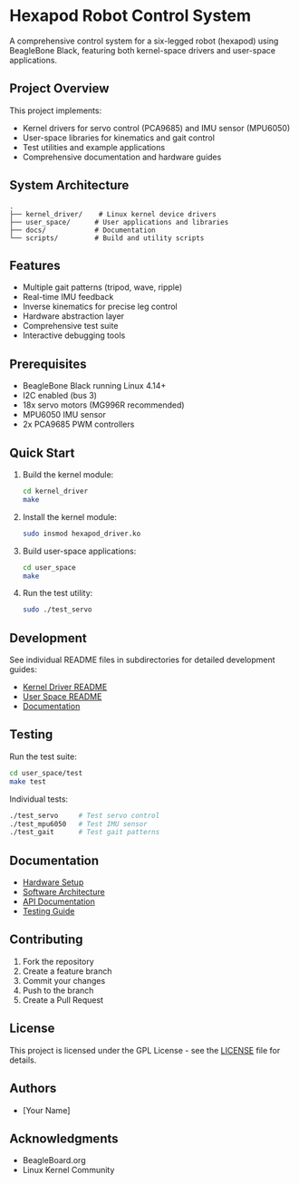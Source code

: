# Hexapod Robot Control System

A comprehensive control system for a six-legged robot (hexapod) using BeagleBone Black, featuring both kernel-space drivers and user-space applications.

## Project Overview

This project implements:
- Kernel drivers for servo control (PCA9685) and IMU sensor (MPU6050)
- User-space libraries for kinematics and gait control
- Test utilities and example applications
- Comprehensive documentation and hardware guides

## System Architecture

```
.
├── kernel_driver/    # Linux kernel device drivers
├── user_space/      # User applications and libraries
├── docs/            # Documentation
└── scripts/         # Build and utility scripts
```

## Features

- Multiple gait patterns (tripod, wave, ripple)
- Real-time IMU feedback
- Inverse kinematics for precise leg control
- Hardware abstraction layer
- Comprehensive test suite
- Interactive debugging tools

## Prerequisites

- BeagleBone Black running Linux 4.14+
- I2C enabled (bus 3)
- 18x servo motors (MG996R recommended)
- MPU6050 IMU sensor
- 2x PCA9685 PWM controllers

## Quick Start

1. Build the kernel module:
   ```bash
   cd kernel_driver
   make
   ```

2. Install the kernel module:
   ```bash
   sudo insmod hexapod_driver.ko
   ```

3. Build user-space applications:
   ```bash
   cd user_space
   make
   ```

4. Run the test utility:
   ```bash
   sudo ./test_servo
   ```

## Development

See individual README files in subdirectories for detailed development guides:
- [Kernel Driver README](kernel_driver/README.md)
- [User Space README](user_space/README.md)
- [Documentation](docs/README.md)

## Testing

Run the test suite:
```bash
cd user_space/test
make test
```

Individual tests:
```bash
./test_servo     # Test servo control
./test_mpu6050   # Test IMU sensor
./test_gait      # Test gait patterns
```

## Documentation

- [Hardware Setup](docs/hardware.md)
- [Software Architecture](docs/architecture.md)
- [API Documentation](docs/api/README.md)
- [Testing Guide](docs/testing.md)

## Contributing

1. Fork the repository
2. Create a feature branch
3. Commit your changes
4. Push to the branch
5. Create a Pull Request

## License

This project is licensed under the GPL License - see the [LICENSE](LICENSE) file for details.

## Authors

- [Your Name]

## Acknowledgments

- BeagleBoard.org
- Linux Kernel Community